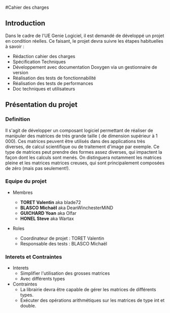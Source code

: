#Cahier des charges 

## Introduction
Dans le cadre de l'UE Genie Logiciel, il est demandé de développé un projet en condition réelles.
Ce faisant, le projet devra suivre les étapes habituelles à savoir :
  - Rédaction cahier des charges
  - Spécification Techniques
  - Développement avec documentation Doxygen via un gestionnaire de version
  - Réalisation des tests de fonctionnabilité
  - Réalisation des tests de performances
  - Doc techniques et utilisateurs

## Présentation du projet

### Definition
Il s'agit de développer un composant logiciel permettant de réaliser de manipuler des matrices de très grande taille ( de dimension supérieur à 1 000). Ces matrices peuvent être utilisés dans des applications très diverses, de calcul scientifique ou de traitement d'image par exemple.
Ce type de matrices peut prendre des formes assez diverses, qui impactent la façon dont les calculs sont menés. On distinguera notamment les matrices pleine et les matrices matrices creuses, qui sont principalement composées de zéro (mais pas seulement!).
  
### Equipe du projet
* Membres
  - **TORET Valentin** aka blade72
  - **BLASCO Michaël** aka DeanWinchesterMiND
  - **GUICHARD Yoan**  aka Olfar
  - **HONEL Steve**    aka Wartax

* Roles
  - Coordinateur de projet : TORET Valentin 
  - Responsable des tests :  BLASCO Michaël
  
### Interets et Contraintes
* Interets
  - Simplifier l'utilisation des grosses matrices
  - Avec différents types
* Contraintes
  - La librairie devra être capable de gérer les matrices de différents types.
  - Exécuter des opérations arithmétiques sur les matrices de type int et double.
   
